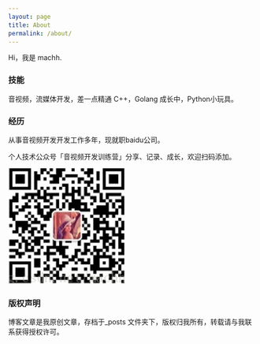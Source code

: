 ```yaml
---
layout: page
title: About
permalink: /about/
---
```


Hi，我是 machh.

### 技能

音视频，流媒体开发，差一点精通 C++，Golang 成长中，Python小玩具。

### 经历

从事音视频开发开发工作多年，现就职baidu公司。

个人技术公众号「音视频开发训练营」分享、记录、成长，欢迎扫码添加。

![公众号二维码](https://github.com/machh/machh.github.io/blob/main/images/qrcode.png?raw=true)



### 版权声明

博客文章是我原创文章，存档于_posts 文件夹下，版权归我所有，转载请与我联系获得授权许可。

